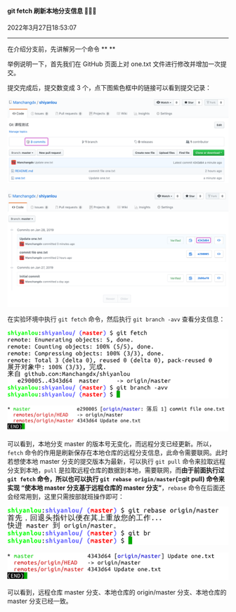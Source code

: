 #### git fetch 刷新本地分支信息   🤔🤔🤔

2022年3月27日18:53:07

---

在介绍分支前，先讲解另一个命令 ** **

举例说明一下，首先我们在 GitHub 页面上对 one.txt 文件进行修改并增加一次提交。

提交完成后，提交数变成 3 个，点下图紫色框中的链接可以看到提交记录：

![此处输入图片的描述](3.2_Git.assets/document-uid310176labid9816timestamp1548756590208.png)

![此处输入图片的描述](3.2_Git.assets/document-uid310176labid9816timestamp1548756602189.png)

在实验环境中执行 `git fetch` 命令，然后执行 `git branch -avv` 查看分支信息：

![此处输入图片的描述](3.2_Git.assets/document-uid310176labid9816timestamp1548756610333.png)

![此处输入图片的描述](3.2_Git.assets/document-uid310176labid9816timestamp1548756624245.png)

可以看到，本地分支 master 的版本号无变化，而远程分支已经更新。所以，`fetch` 命令的作用是刷新保存在本地仓库的远程分支信息，此命令需要联网。此时若想使本地 master 分支的提交版本为最新，可以执行 `git pull` 命令来拉取远程分支到本地，`pull` 是拉取远程仓库的数据到本地，需要联网，而**由于前面执行过 `git fetch` 命令，所以也可以执行 `git rebase origin/master`(=git pull) 命令来实现 “使本地 master 分支基于远程仓库的 master 分支”**，`rebase` 命令在后面还会经常用到，这里只需按部就班操作即可：

![此处输入图片的描述](3.2_Git.assets/document-uid310176labid9816timestamp1548756634366.png)

![此处输入图片的描述](3.2_Git.assets/document-uid310176labid9816timestamp1548756643673.png)

可以看到，远程仓库 master 分支、本地仓库的 origin/master 分支、本地仓库的 master 分支已经一致。